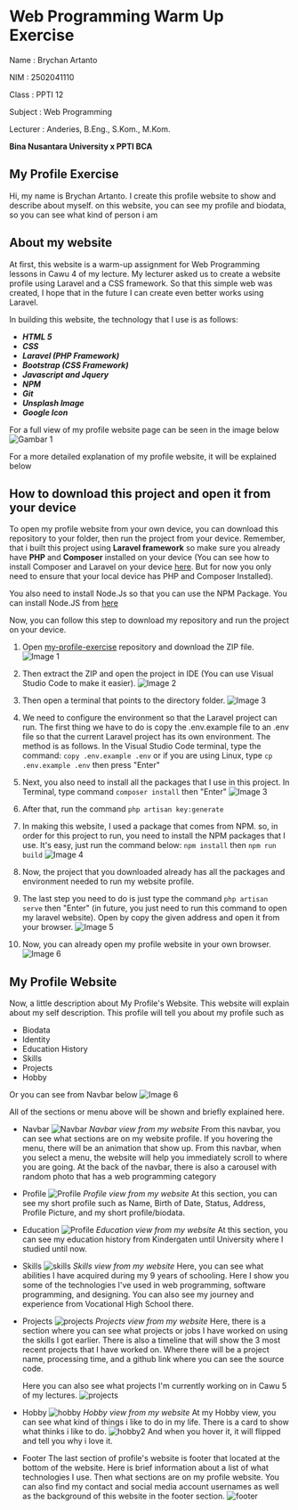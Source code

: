 # Web Programming Warm Up Exercise
Name : Brychan Artanto

NIM : 2502041110

Class : PPTI 12

Subject : Web Programming

Lecturer : Anderies, B.Eng., S.Kom., M.Kom.

**Bina Nusantara University x PPTI BCA**

## My Profile Exercise
Hi, my name is Brychan Artanto. I create this profile website to show and describe about myself. on this website, you can see my profile and biodata, so you can see what kind of person i am

## About my website
At first, this website is a warm-up assignment for Web Programming lessons in Cawu 4 of my lecture. My lecturer asked us to create a website profile using Laravel and a CSS framework. So that this simple web was created, I hope that in the future I can create even better works using Laravel.

In building this website, the technology that I use is as follows:
 - ***HTML 5*** 
 - ***CSS*** 
 - ***Laravel (PHP Framework)*** 
 - ***Bootstrap (CSS Framework)*** 
 - ***Javascript and Jquery*** 
 - ***NPM*** 
 - ***Git***
 - ***Unsplash Image***
 - ***Google Icon***

For a full view of my profile website page can be seen in the image below
![Gambar 1](https://github.com/brychan1298/my-profile-exercise/blob/master/ssfull.png)

For a more detailed explanation of my profile website, it will be explained below


## How to download this project and open it from your device
To open my profile website from your own device, you can download this repository to your folder, then run the project from your device. Remember, that i built this project using **Laravel framework** so make sure you already have **PHP** and **Composer** installed on your device (You can see how to install Composer and Laravel on your device [here](https://laravel.com/docs/10.x/installation). But for now you only need to ensure that your local device has PHP and Composer Installed).

You also need to install Node.Js so that you can use the NPM Package. You can install Node.JS from [here](https://nodejs.org/en/download)

Now, you can follow this step to download my repository and run the project on your device.
1. Open [my-profile-exercise](https://github.com/brychan1298/my-profile-exercise) repository and download the ZIP file.  ![Image 1](https://github.com/brychan1298/my-profile-exercise/blob/master/public/readmeIMG/step1-edited.png)
2. Then extract the ZIP and open the project in IDE (You can use Visual Studio Code to make it easier). ![Image 2](https://github.com/brychan1298/my-profile-exercise/blob/master/public/readmeIMG/step2-edited.png)
3. Then open a terminal that points to the directory folder. ![Image 3](https://github.com/brychan1298/my-profile-exercise/blob/master/public/readmeIMG/step4.png)
4. We need to configure the environment so that the Laravel project can run. The first thing we have to do is copy the .env.example file to an .env file so that the current Laravel project has its own environment. 
The method is as follows. In the Visual Studio Code terminal, type the command:
    `copy .env.example .env`
	or if you are using Linux, type
	`cp .env.example .env`
	then press "Enter"
5. Next, you also need to install all the packages that I use in this project. In Terminal, type command
`composer install` then "Enter"
![Image 3](https://github.com/brychan1298/my-profile-exercise/blob/master/public/readmeIMG/step5.png)
6. After that, run the command `php artisan key:generate` 
7. In making this website, I used a package that comes from NPM. so, in order for this project to run, you need to install the NPM packages that I use. It's easy, just run the command below:
`npm install`
then
`npm run build`
![Image 4](https://github.com/brychan1298/my-profile-exercise/blob/master/public/readmeIMG/step6.png)
8. Now, the project that you downloaded already has all the packages and environment needed to run my website profile.
9. The last step you need to do is just type the command
`php artisan serve` then "Enter"  (in future, you just need to run this command to open my laravel website). Open by copy the given address and open it from your browser.
![Image 5](https://github.com/brychan1298/my-profile-exercise/blob/master/public/readmeIMG/step7.png)

10. Now, you can already open my profile website in your own browser.
![Image 6](https://github.com/brychan1298/my-profile-exercise/blob/master/public/readmeIMG/step8.png)

## My Profile Website
Now, a little description about My Profile's Website. This website will explain about my self description. This profile will tell you about my profile such as
- Biodata
- Identity
- Education History
- Skills
- Projects
- Hobby

Or you can see from Navbar below
![Image 6](https://github.com/brychan1298/my-profile-exercise/blob/master/public/readmeIMG/navbar.png)

All of the sections or menu above will be shown and briefly explained here.
- Navbar
![Navbar](https://github.com/brychan1298/my-profile-exercise/blob/master/public/readmeIMG/navbar.png)
*Navbar view from my website*
From this navbar, you can see what sections are on my website profile. If you hovering the menu, there will be an animation that show up. From this navbar, when you select a menu, the website will help you immediately scroll to where you are going. At the back of the navbar, there is also a carousel with random photo that has a web programming category

- Profile
![Profile](https://github.com/brychan1298/my-profile-exercise/blob/master/public/readmeIMG/profile-1.png)
*Profile view from my website*
At this section, you can see my short profile such as Name, Birth of Date, Status, Address, Profile Picture, and my short profile/biodata.

- Education
![Profile](https://github.com/brychan1298/my-profile-exercise/blob/master/public/readmeIMG/profile-1.png)
*Education view from my website*
At this section, you can see my education history from Kindergaten until University where I studied until now.

- Skills
	![skills](https://github.com/brychan1298/my-profile-exercise/blob/master/public/readmeIMG/skill-1.png)
*Skills view from my website*
Here, you can see what abilities I have acquired during my 9 years of schooling. Here I show you some of the technologies I've used in web programming, software programming, and designing. You can also see my journey and experience from Vocational High School there.

- Projects
	![projects](https://github.com/brychan1298/my-profile-exercise/blob/master/public/readmeIMG/project-1.png)
*Projects view from my website*
Here, there is a section where you can see what projects or jobs I have worked on using the skills I got earlier. There is also a timeline that will show the 3 most recent projects that I have worked on. Where there will be a project name, processing time, and a github link where you can see the source code.

	Here you can also see what projects I'm currently working on in Cawu 5 of my lectures.
	![projects](https://github.com/brychan1298/my-profile-exercise/blob/master/public/readmeIMG/project-2.png)

- Hobby
	![hobby](https://github.com/brychan1298/my-profile-exercise/blob/master/public/readmeIMG/hobby-1.png)
*Hobby view from my website*
At my Hobby view, you can see what kind of things i like to do in my life. There is a card to show what thinks i like to do.
![hobby2](https://github.com/brychan1298/my-profile-exercise/blob/master/public/readmeIMG/hobby-2.png)
	And when you hover it, it will flipped and tell you why i love it.

- Footer
	The last section of profile's website is footer that located at the bottom of the website. Here is brief information about a list of what technologies I use. Then what sections are on my profile website. You can also find my contact and social media account usernames as well as the background of this website in the footer section.
![footer](https://github.com/brychan1298/my-profile-exercise/blob/master/public/readmeIMG/footer.png)